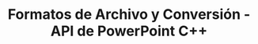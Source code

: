 ---
title: Formatos de Archivo y Conversión - API de PowerPoint C++
linktitle: Formatos de Archivo y Conversión
type: docs
weight: 40
url: /cpp/file-formats-and-conversions/
description: La API de PowerPoint C++ admite conversiones de formatos de archivo de PowerPoint, incluidos PPT, PPTX, XML, PDF, XPS y otros.
---
